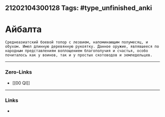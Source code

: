 21202104300128
Tags: #type_unfinished_anki
---
# Айбалта

    Среднеазиатский боевой топор с лезвием, напоминающим полумесяц, и обухом. Имел длинную деревянную рукоятку. Данное оружие, являвшееся по народным представлениям воплощением благополучия и счастья, особо почиталось как у воинов, так и у простых скотоводов и земледельцев.

---
### Zero-Links
- [[00 QI]]
---
### Links
-